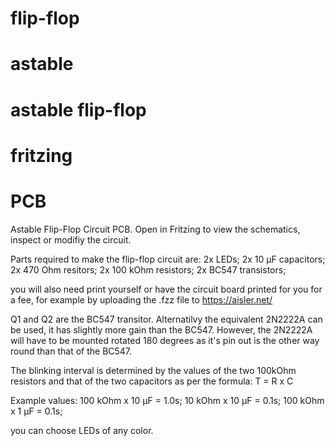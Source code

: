 # flip-flop
# astable
# astable flip-flop
# fritzing 
# PCB


Astable Flip-Flop Circuit PCB.
Open in Fritzing to view the schematics, inspect or modifiy the circuit.

Parts required to make the flip-flop circuit are:
2x LEDs;
2x 10 μF capacitors;
2x 470 Ohm resitors;
2x 100 kOhm resistors;
2x BC547 transistors;

you will also need print yourself or have the circuit board printed for you for a fee, 
for example by uploading the .fzz file to https://aisler.net/

Q1 and Q2 are the BC547 transitor.
Alternatilvy the equivalent 2N2222A can be used, it has slightly more gain than the BC547.
However, the 2N2222A will have to be mounted rotated 180 degrees as it's pin out is the other way round than that of the BC547.

The blinking interval is determined by the values of the two 100kOhm resistors and that of the two capacitors as per the formula: T = R x C

Example values:
100 kOhm x 10 μF = 1.0s;
 10 kOhm x 10 μF = 0.1s;
100 kOhm x  1 μF = 0.1s;

you can choose LEDs of any color.






